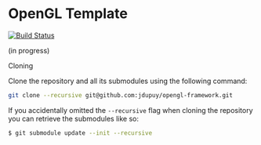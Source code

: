 # OpenGL Template

[![Build Status](https://travis-ci.org/jdupuy/opengl-framework.svg?branch=master)](https://travis-ci.org/jdupuy/opengl-framework)

(in progress)

Cloning

Clone the repository and all its submodules using the following command:
```sh
git clone --recursive git@github.com:jdupuy/opengl-framework.git
```

If you accidentally omitted the `--recursive` flag when cloning the repository you can retrieve the submodules like so:
```sh
$ git submodule update --init --recursive
```





